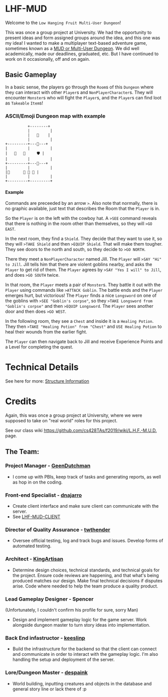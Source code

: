# LHF-MUD

Welcome to the `Low Hanging Fruit Multi-User Dungeon`!

This was once a group project at University. We had the opportunity to present ideas and form assigned groups around the idea, and this one was my idea! I wanted to make a multiplayer text-based adventure game, sometimes known as a [MUD or Multi-User Dungeon](https://en.wikipedia.org/wiki/Multi-user_dungeon). We did well academically, made our deadlines, graduated, etc. But I have continued to work on it occasionally, off and on again.

## Basic Gameplay

In a basic sense, the players go through the `Room`s of this `Dungeon` where they can interact with other `Player`s and `NonPlayerCharacter`s.  They will encounter `Monster`s who will fight the `Player`s, and the `Player`s can find loot as `Takeable` `Item`s!

### ASCII/Emoji Dungeon map with example

```
          +--------+
          |         |
          |   🧘    |
          |         |
+---------+---🏪---+
|         |         |
|   🤠   🚪     🛡️ |
|         |         |
+---------+---🚪---+
|         |         |
|🧰      🚪 👿 👿 |   
|         |         |
+---------+---------+
```

#### Example
Commands are preceeded by an arrow `>`.  Also note that normally, there is no graphic available, just text that describes the Room that the `Player` is in.

So the `Player` is on the left with the cowboy hat.  A `>SEE` command reveals that there is nothing in the room other than themselves, so they will `>GO EAST`.

In the next room, they find a `Shield`.  They decide that they want to use it, so they will `>TAKE Shield` and then `>EQUIP Shield`.  That will make them tougher.  They see doors to the north and south, so they decide to `>GO NORTH`.  

There they meet a `NonPlayerCharacter` named Jill.  The `Player` will `>SAY "Hi" to Jill`.  Jill tells him that there are violent goblins nearby, and asks the `Player` to get rid of them.  The `Player` agrees by `>SAY "Yes I will" to Jill`, and does `>GO SOUTH` twice.

In that room, the `Player` meets a pair of `Monster`s.  They battle it out with the `Player` using commands like `>ATTACK Goblin`. The battle ends and the `Player` emerges hurt, but victorious!  The `Player` finds a nice `Longsword` on one of the goblins with `>SEE "Goblin's corpse"`, so they `>TAKE Longsword from "Goblin's corpse"` and then `>EQUIP Longsword`. The `Player` sees another door and then does `>GO WEST`.

In the following room, they see a `Chest` and inside it is a `Healing Potion`.  They then `>TAKE "Healing Potion" from "Chest"` and `USE Healing Potion` to heal their wounds from the earlier fight.  

The `Player` can then navigate back to Jill and receive Experience Points and a Level for completing the quest.

# Technical Details

See here for more: [Structure Information](gameserver/src/main/java/com/lhf/README.MD)

# Credits

Again, this was once a group project at University, where we were supposed to take on "real world" roles for this project.  

See our class wiki <https://github.com/cs428TAs/f2019/wiki/L.H.F.-M.U.D.>  page.

## The Team:

### Project Manager - [GeenDutchman](https://github.com/GeenDutchman)

* I come up with PBIs, keep track of tasks and generating reports, as well as hop in on the coding.

### Front-end Specialist - [dnajarro](https://github.com/dnajarro) 

* Create client interface and make sure client can communicate with the server.
* See [LHF-MUD-CLIENT](https://github.com/GeenDutchman/LHF-MUD-CLIENT)

### Director of Quality Assurance - [twthender](https://github.com/twthender) 

* Oversee official testing, log and track bugs and issues. Develop forms of automated testing.

### Architect - [KingArtisan](https://github.com/KingArtisan)

* Determine design choices, technical standards, and technical goals for the project. Ensure code reviews are happening, and that what's being produced matches our design. Make final technical decisions if disputes arise. Code where needed to help the team produce a quality product.

### Lead Gameplay Designer - Spencer

(Unfortunately, I couldn't confirm his profile for sure, sorry Man)
* Design and implement gameplay logic for the game server. Work alongside dungeon master to turn story ideas into implementation.

### Back End infastructor - [keeslinp](https://github.com/keeslinp)

* Build the infrastructure for the backend so that the client can connect and communicate in order to interact with the gameplay logic. I'm also handling the setup and deployment of the server.

### Lore/Dungeon Master - [despaink](https://github.com/despaink)
* World building, inputting creatures and objects in the database and general story line or lack there of :p